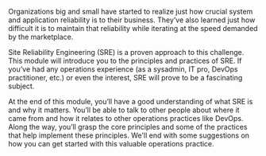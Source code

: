 Organizations big and small have started to realize just how crucial system and application reliability is to their business. They’ve also learned just how difficult it is to maintain that reliability while iterating at the speed demanded by the marketplace. 

Site Reliability Engineering (SRE) is a proven approach to this challenge. This module will introduce you to the principles and practices of SRE. If you’ve had any operations experience (as a sysadmin, IT pro, DevOps practitioner, etc.) or even the interest, SRE will prove to be a fascinating subject.

At the end of this module, you’ll have a good understanding of what SRE is and why it matters. You’ll be able to talk to other people about where it came from and how it relates to other operations practices like DevOps. Along the way, you’ll grasp the core principles and some of the practices that help implement these principles. We'll end with some suggestions on how you can get started with this valuable operations practice.
